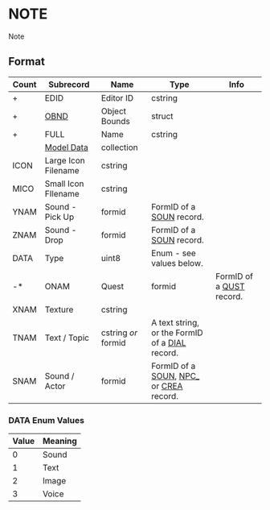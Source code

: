 NOTE
====

Note

## Format

Count | Subrecord | Name | Type | Info
------|-------|------|------|-----
+ | EDID | Editor ID | cstring |
+ | [OBND](Subrecords/OBND.md) | Object Bounds | struct |
+ | FULL | Name | cstring |
 | | [Model Data](Subrecords/Model.md) | collection |
 | ICON | Large Icon Filename | cstring |
 | MICO | Small Icon FIlename | cstring |
 | YNAM | Sound - Pick Up | formid | FormID of a [SOUN](SOUN.md) record.
 | ZNAM | Sound - Drop | formid | FormID of a [SOUN](SOUN.md) record.
 | DATA | Type | uint8 | Enum - see values below.
-* | ONAM | Quest | formid | FormID of a [QUST](QUST.md) record.
 | XNAM | Texture | cstring |
 | TNAM | Text / Topic | cstring *or* formid | A text string, or the FormID of a [DIAL](DIAL.md) record.
 | SNAM | Sound / Actor | formid | FormID of a [SOUN](SOUN.md), [NPC_](NPC_.md) or [CREA](CREA.md) record.

### DATA Enum Values

Value | Meaning
------|--------
0 | Sound
1 | Text
2 | Image
3 | Voice

